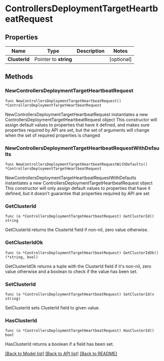 # ControllersDeploymentTargetHeartbeatRequest

## Properties

Name | Type | Description | Notes
------------ | ------------- | ------------- | -------------
**ClusterId** | Pointer to **string** |  | [optional] 

## Methods

### NewControllersDeploymentTargetHeartbeatRequest

`func NewControllersDeploymentTargetHeartbeatRequest() *ControllersDeploymentTargetHeartbeatRequest`

NewControllersDeploymentTargetHeartbeatRequest instantiates a new ControllersDeploymentTargetHeartbeatRequest object
This constructor will assign default values to properties that have it defined,
and makes sure properties required by API are set, but the set of arguments
will change when the set of required properties is changed

### NewControllersDeploymentTargetHeartbeatRequestWithDefaults

`func NewControllersDeploymentTargetHeartbeatRequestWithDefaults() *ControllersDeploymentTargetHeartbeatRequest`

NewControllersDeploymentTargetHeartbeatRequestWithDefaults instantiates a new ControllersDeploymentTargetHeartbeatRequest object
This constructor will only assign default values to properties that have it defined,
but it doesn't guarantee that properties required by API are set

### GetClusterId

`func (o *ControllersDeploymentTargetHeartbeatRequest) GetClusterId() string`

GetClusterId returns the ClusterId field if non-nil, zero value otherwise.

### GetClusterIdOk

`func (o *ControllersDeploymentTargetHeartbeatRequest) GetClusterIdOk() (*string, bool)`

GetClusterIdOk returns a tuple with the ClusterId field if it's non-nil, zero value otherwise
and a boolean to check if the value has been set.

### SetClusterId

`func (o *ControllersDeploymentTargetHeartbeatRequest) SetClusterId(v string)`

SetClusterId sets ClusterId field to given value.

### HasClusterId

`func (o *ControllersDeploymentTargetHeartbeatRequest) HasClusterId() bool`

HasClusterId returns a boolean if a field has been set.


[[Back to Model list]](../README.md#documentation-for-models) [[Back to API list]](../README.md#documentation-for-api-endpoints) [[Back to README]](../README.md)



